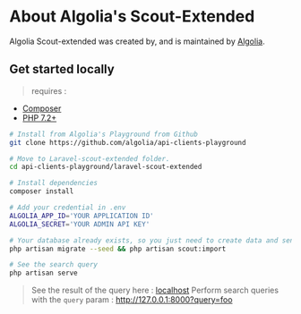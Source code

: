 # About Algolia's Scout-Extended

Algolia Scout-extended was created by, and is maintained by [Algolia](https://github.com/algolia).

## Get started locally
> requires :
* [Composer](https://getcomposer.org/)
* [PHP 7.2+](https://www.php.net/releases/index.php)

```bash
# Install from Algolia's Playground from Github
git clone https://github.com/algolia/api-clients-playground

# Move to Laravel-scout-extended folder.
cd api-clients-playground/laravel-scout-extended

# Install dependencies
composer install

# Add your credential in .env
ALGOLIA_APP_ID='YOUR APPLICATION ID'
ALGOLIA_SECRET='YOUR ADMIN API KEY'

# Your database already exists, so you just need to create data and send it to Algolia
php artisan migrate --seed && php artisan scout:import

# See the search query
php artisan serve
```

> See the result of the query here : [localhost](http://127.0.0.1:8000)
> Perform search queries with the `query` param : http://127.0.0.1:8000?query=foo




